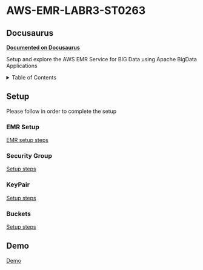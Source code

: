 # AWS-EMR-LABR3-ST0263

## Docusaurus
**[Documented on Docusaurus](https://egonzalezt.github.io/AWS-EMR-LABR3/docs/intro)**

Setup and explore the AWS EMR Service for BIG Data using Apache BigData Applications

<details>
  <summary>Table of Contents</summary>
  <ol>
    <li><a href="#setup">Lab Setup</a></li>
      <ol>
        <li><a href="#emr-setup">Project Design</a></li>
        <li><a href="#security-group">Security Group</a></li>   
        <li><a href="#keypair">KeyPair</a></li>   
        <li><a href="#buckets">Buckets</a></li>   
      </ol>
    <li><a href="#demo">Demo</a></li>   
  </ol>
</details>

## Setup

Please follow in order to complete the setup

### EMR Setup

[EMR setup steps](https://github.com/egonzalezt/AWS-EMR-LABR3/blob/2fe597249e5dab37e1867fd297c9214733d4df5e/SETUP/README.md)

### Security Group

[Setup steps](https://github.com/egonzalezt/AWS-EMR-LABR3/blob/2fe597249e5dab37e1867fd297c9214733d4df5e/SecurityGroups/README.md)

### KeyPair

[Setup steps](https://github.com/egonzalezt/AWS-EMR-LABR3/blob/2fe597249e5dab37e1867fd297c9214733d4df5e/KeyPair/README.md)

### Buckets

[Setup steps](https://github.com/egonzalezt/AWS-EMR-LABR3/blob/2fe597249e5dab37e1867fd297c9214733d4df5e/Buckets/README.md)

## Demo

[Demo](https://github.com/egonzalezt/AWS-EMR-LABR3/blob/2fe597249e5dab37e1867fd297c9214733d4df5e/Demo/README.md)

